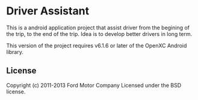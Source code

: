 Driver Assistant
==============

This is a android application project that assist driver from the begining of the trip, to the end of the trip. Idea is to develop better drivers in long term.

This version of the project requires v6.1.6 or later of the OpenXC Android
library.

## License

Copyright (c) 2011-2013 Ford Motor Company
Licensed under the BSD license.
